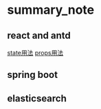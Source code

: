 # summary_note

## react and antd
[state用法](https://github.com/sanjun1995/summary_note/blob/master/react-antd/state%E5%80%BC%E4%BC%A0%E9%80%92.md)
[props用法](https://github.com/sanjun1995/summary_note/blob/master/react-antd/props%E7%94%A8%E6%B3%95.md)
## spring boot

## elasticsearch
